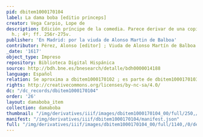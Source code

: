 ```yaml
---
pid: dbitem1000170104
label: La dama boba [editio princeps]
creator: Vega Carpio, Lope de
description: Edición príncipe de la comedia. Parece derivar de una copia ilegal. 300
  h.; 4º; ff. 256r-275v.
publisher: 'En Madrid: por la viuda de Alonso Martin de Balboa'
contributor: Pérez, Alonso [editor] ; Viuda de Alonso Martín de Balboa [impresora]
_date: '1617'
object_type: Impreso
repository: Biblioteca Digital Hispánica
source: http://bdh.bne.es/bnesearch/detalle/bdh0000014188
language: Español
relation: Se aproxima a dbitem1000170102 ; es parte de dbitem1000170103
rights: http://creativecommons.org/licenses/by-nc-sa/4.0/
dc: "/dc_records/dbitem1000170104"
order: '26'
layout: damaboba_item
collection: damaboba
thumbnail: "/img/derivatives/iiif/images/dbitem1000170104_00/full/250,/0/default.jpg"
manifest: "/img/derivatives/iiif/dbitem1000170104/manifest.json"
full: "/img/derivatives/iiif/images/dbitem1000170104_00/full/1140,/0/default.jpg"
---
```

